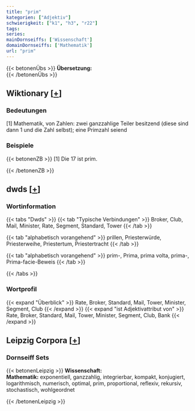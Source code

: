 ```yaml
---
title: "prim"
kategorien: ["Adjektiv"]
schwierigkeit: ["k1", "h3", "r22"]
tags:
series:
mainDornseiffs: ['Wissenschaft']
domainDornseiffs: ['Mathematik']
url: "prim"
---
```


{{< betonenÜbs >}}
**Übersetzung:**  
{{< /betonenÜbs >}}

## Wiktionary [[+](https://de.wiktionary.org/wiki/prim)]

### Bedeutungen
[1] Mathematik, von Zahlen: zwei ganzzahlige Teiler besitzend (diese sind dann 1 und die Zahl selbst); eine Primzahl seiend  

### Beispiele
{{< betonenZB >}}
[1] Die 17 ist prim.  

{{< /betonenZB >}}


## dwds [[+](https://www.dwds.de/wb/prim)]

### Wortinformation
{{< tabs "Dwds" >}}
{{< tab "Typische Verbindungen" >}}
Broker, Club, Mail, Minister, Rate, Segment, Standard, Tower
{{< /tab >}}

{{< tab "alphabetisch vorangehend" >}}
prillen, Priesterwürde, Priesterweihe, Priestertum, Priestertracht
{{< /tab >}}

{{< tab "alphabetisch vorangehend" >}}
prim-, Prima, prima volta, prima-, Prima-facie-Beweis
{{< /tab >}}

{{< /tabs >}}

### Wortprofil
{{< expand "Überblick" >}} Rate, Broker, Standard, Mail, Tower, Minister, Segment, Club {{< /expand >}}
{{< expand "ist Adjektivattribut von" >}} Rate, Broker, Standard, Mail, Tower, Minister, Segment, Club, Bank {{< /expand >}}

## Leipzig Corpora [[+](https://corpora.uni-leipzig.de/en/res?word=prim&corpusId=deu_newscrawl-public_2018)]

### Dornseiff Sets
{{< betonenLeipzig >}}
**Wissenschaft:**  
**Mathematik:** exponentiell, ganzzahlig, integrierbar, kompakt, konjugiert, logarithmisch, numerisch, optimal, prim, proportional, reflexiv, rekursiv, stochastisch, wohlgeordnet  

{{< /betonenLeipzig >}}

